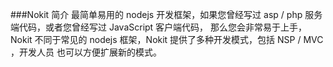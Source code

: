 ###Nokit 简介
最简单易用的 nodejs 开发框架，如果您曾经写过 asp / php 服务端代码，或者您曾经写过 JavaScript 客户端代码，
那么您会非常易于上手，Nokit 不同于常见的 nodejs 框架，Nokit 提供了多种开发模式，包括 NSP / MVC ，开发人员
也可以方便扩展新的模式。